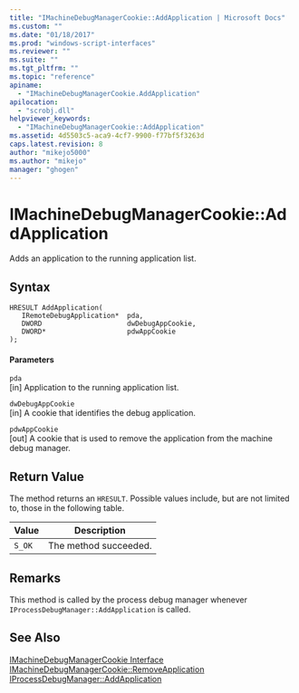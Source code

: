 ```yaml
---
title: "IMachineDebugManagerCookie::AddApplication | Microsoft Docs"
ms.custom: ""
ms.date: "01/18/2017"
ms.prod: "windows-script-interfaces"
ms.reviewer: ""
ms.suite: ""
ms.tgt_pltfrm: ""
ms.topic: "reference"
apiname: 
  - "IMachineDebugManagerCookie.AddApplication"
apilocation: 
  - "scrobj.dll"
helpviewer_keywords: 
  - "IMachineDebugManagerCookie::AddApplication"
ms.assetid: 4d5503c5-aca9-4cf7-9900-f77bf5f3263d
caps.latest.revision: 8
author: "mikejo5000"
ms.author: "mikejo"
manager: "ghogen"
---
```

# IMachineDebugManagerCookie::AddApplication
Adds an application to the running application list.  
  
## Syntax  
  
```  
HRESULT AddApplication(  
   IRemoteDebugApplication*  pda,  
   DWORD                     dwDebugAppCookie,  
   DWORD*                    pdwAppCookie  
);  
```  
  
#### Parameters  
 `pda`  
 [in] Application to the running application list.  
  
 `dwDebugAppCookie`  
 [in] A cookie that identifies the debug application.  
  
 `pdwAppCookie`  
 [out] A cookie that is used to remove the application from the machine debug manager.  
  
## Return Value  
 The method returns an `HRESULT`. Possible values include, but are not limited to, those in the following table.  
  
|Value|Description|  
|-----------|-----------------|  
|`S_OK`|The method succeeded.|  
  
## Remarks  
 This method is called by the process debug manager whenever `IProcessDebugManager::AddApplication` is called.  
  
## See Also  
 [IMachineDebugManagerCookie Interface](../../winscript/reference/imachinedebugmanagercookie-interface.md)   
 [IMachineDebugManagerCookie::RemoveApplication](../../winscript/reference/imachinedebugmanagercookie-removeapplication.md)   
 [IProcessDebugManager::AddApplication](../../winscript/reference/iprocessdebugmanager-addapplication.md)
